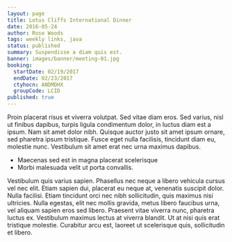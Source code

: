 ```yaml
---
layout: page
title: Lotus Cliffs International Dinner
date: 2016-05-24
author: Rose Woods
tags: weekly links, java
status: published
summary: Suspendisse a diam quis est.
banner: images/banner/meeting-01.jpg
booking:
  startDate: 02/19/2017
  endDate: 02/23/2017
  ctyhocn: ANDMDHX
  groupCode: LCID
published: true
---
```

Proin placerat risus et viverra volutpat. Sed vitae diam eros. Sed varius, nisl ut finibus dapibus, turpis ligula condimentum dolor, in luctus diam est a ipsum. Nam sit amet dolor nibh. Quisque auctor justo sit amet ipsum ornare, sed pharetra ipsum tristique. Fusce eget nulla facilisis, tincidunt diam eu, molestie nunc. Vestibulum sit amet erat nec urna maximus dapibus.

* Maecenas sed est in magna placerat scelerisque
* Morbi malesuada velit ut porta convallis.

Vestibulum quis varius sapien. Phasellus nec neque a libero vehicula cursus vel nec elit. Etiam sapien dui, placerat eu neque at, venenatis suscipit dolor. Nulla facilisi. Etiam tincidunt orci nec nibh sollicitudin, quis maximus nisi ultricies. Nulla egestas, elit nec mollis gravida, metus libero faucibus urna, vel aliquam sapien eros sed libero. Praesent vitae viverra nunc, pharetra luctus ex. Vestibulum maximus lectus at viverra blandit. Ut at nisi quis erat tristique molestie. Curabitur arcu est, laoreet ut scelerisque quis, sollicitudin et libero.
